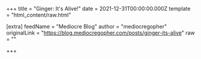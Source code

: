 
+++
title = "Ginger: It's Alive!"
date = 2021-12-31T00:00:00.000Z
template = "html_content/raw.html"

[extra]
feedName = "Mediocre Blog"
author = "mediocregopher"
originalLink = "https://blog.mediocregopher.com/posts/ginger-its-alive"
raw = ""

+++

